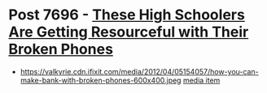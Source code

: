 # Post 7696 - [These High Schoolers Are Getting Resourceful with Their Broken Phones](https://www.ifixit.com/News/7696/restart-center)

- https://valkyrie.cdn.ifixit.com/media/2012/04/05154057/how-you-can-make-bank-with-broken-phones-600x400.jpeg [media item](media-28305.md)